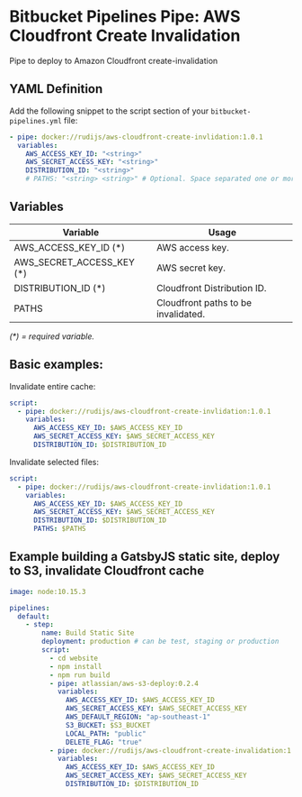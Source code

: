 # Bitbucket Pipelines Pipe: AWS Cloudfront Create Invalidation

Pipe to deploy to Amazon Cloudfront create-invalidation

## YAML Definition

Add the following snippet to the script section of your `bitbucket-pipelines.yml` file:

```yaml
- pipe: docker://rudijs/aws-cloudfront-create-invlidation:1.0.1
  variables:
    AWS_ACCESS_KEY_ID: "<string>"
    AWS_SECRET_ACCESS_KEY: "<string>"
    DISTRIBUTION_ID: "<string>"
    # PATHS: "<string> <string>" # Optional. Space separated one or more paths (ex: "/index.html /404.html"). Default is '/*' (everything)
```

## Variables

| Variable                   | Usage                               |
| -------------------------- | ----------------------------------- |
| AWS_ACCESS_KEY_ID (\*)     | AWS access key.                     |
| AWS_SECRET_ACCESS_KEY (\*) | AWS secret key.                     |
| DISTRIBUTION_ID (\*)       | Cloudfront Distribution ID.         |
| PATHS                      | Cloudfront paths to be invalidated. |

_(\*) = required variable._

## Basic examples:

Invalidate entire cache:

```yaml
script:
  - pipe: docker://rudijs/aws-cloudfront-create-invlidation:1.0.1
    variables:
      AWS_ACCESS_KEY_ID: $AWS_ACCESS_KEY_ID
      AWS_SECRET_ACCESS_KEY: $AWS_SECRET_ACCESS_KEY
      DISTRIBUTION_ID: $DISTRIBUTION_ID
```

Invalidate selected files:

```yaml
script:
  - pipe: docker://rudijs/aws-cloudfront-create-invlidation:1.0.1
    variables:
      AWS_ACCESS_KEY_ID: $AWS_ACCESS_KEY_ID
      AWS_SECRET_ACCESS_KEY: $AWS_SECRET_ACCESS_KEY
      DISTRIBUTION_ID: $DISTRIBUTION_ID
      PATHS: $PATHS
```

## Example building a GatsbyJS static site, deploy to S3, invalidate Cloudfront cache

```yaml
image: node:10.15.3

pipelines:
  default:
    - step:
        name: Build Static Site
        deployment: production # can be test, staging or production
        script:
          - cd website
          - npm install
          - npm run build
          - pipe: atlassian/aws-s3-deploy:0.2.4
            variables:
              AWS_ACCESS_KEY_ID: $AWS_ACCESS_KEY_ID
              AWS_SECRET_ACCESS_KEY: $AWS_SECRET_ACCESS_KEY
              AWS_DEFAULT_REGION: "ap-southeast-1"
              S3_BUCKET: $S3_BUCKET
              LOCAL_PATH: "public"
              DELETE_FLAG: "true"
          - pipe: docker://rudijs/aws-cloudfront-create-invalidation:1.0.2
            variables:
              AWS_ACCESS_KEY_ID: $AWS_ACCESS_KEY_ID
              AWS_SECRET_ACCESS_KEY: $AWS_SECRET_ACCESS_KEY
              DISTRIBUTION_ID: $DISTRIBUTION_ID
```
